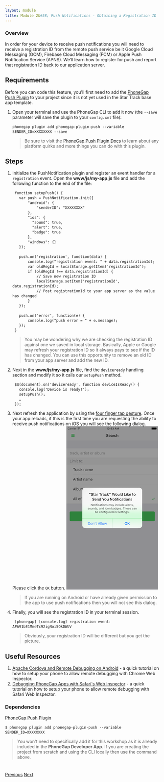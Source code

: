 ```yaml
---
layout: module
title: Module 2&#58; Push Notifications - Obtaining a Registration ID
---
```


### Overview
In order for your device to receive push notifications you will need to receive a registration ID from the remote push service be it Google Cloud Messaging (GCM), Firebase Cloud Messaging (FCM) or Apple Push Notification Service (APNS). We'll learn how to register for push and report that registration ID back to our application server.

## Requirements
Before you can code this feature, you'll first need to add the [PhoneGap Push Plugin](https://github.com/phonegap/phonegap-plugin-push) to your project since it is not yet used in the Star Track base app template.

1. Open your terminal and use the PhoneGap CLI to add it now (the `--save` parameter will save the plugin to your `config.xml` file):

       phonegap plugin add phonegap-plugin-push --variable SENDER_ID=XXXXXXXX --save

   >Be sure to visit the [PhoneGap Push Plugin Docs](https://github.com/phonegap/phonegap-plugin-push) to learn about any platform quirks and more things you can do with this plugin.

## Steps
1. Initialize the PushNotification plugin and register an event handler for a `registration` event. Open the **www/js/my-app.js** file
and add the following function to the end of the file:

        function setupPush() {
          var push = PushNotification.init({
              "android": {
                  "senderID": "XXXXXXXX"
              },
              "ios": {
                "sound": true,
                "alert": true,
                "badge": true
              },
              "windows": {}
          });

          push.on('registration', function(data) {
              console.log("registration event: " + data.registrationId);
              var oldRegId = localStorage.getItem('registrationId');
              if (oldRegId !== data.registrationId) {
                  // Save new registration ID
                  localStorage.setItem('registrationId', data.registrationId);
                  // Post registrationId to your app server as the value has changed
              }
          });

          push.on('error', function(e) {
              console.log("push error = " + e.message);
          });
        }

   > You may be wondering why we are checking the registration ID against one we saved in local storage. Basically, Apple or Google may refresh your registration ID so it always pays to see if the ID has changed. You can use this opportunity to remove an old ID from your app server and add the new ID.

2. Next in the **www/js/my-app.js** file, find the `deviceready` handling section and modify it so it calls our `setupPush` method.

        $$(document).on('deviceready', function deviceIsReady() {
          console.log('Device is ready!');
          setupPush();
          …
        });

3. Next refresh the application by using the [four finger tap gesture](http://docs.phonegap.com/references/developer-app/gestures/). Once your app reloads, if this is the first time you are requesting the ability to receive push notifications on iOS you will see the following dialog. Please click the `OK` button.
    <img class="screenshot-lg" src="images/push-permission.png"/>


   > If you are running on Android or have already given permission to the app to use push notifications then you will not see this dialog.

4. Finally, you will see the registration ID in your terminal session.

        [phonegap] [console.log] registration event: APA91bE1MmeTc92igNoi5OkDWUV

   > Obviously, your registration ID will be different but you get the picture.

## Useful Resources
1. [Apache Cordova and Remote Debugging on Android](http://geeklearning.io/apache-cordova-and-remote-debugging-on-android/) - a quick tutorial on how to setup your phone to allow remote debugging with Chrome Web Inspector.
2. [Debugging PhoneGap Apps with Safari's Web Inspector](http://phonegap-tips.com/articles/debugging-ios-phonegap-apps-with-safaris-web-inspector.html) - a quick tutorial on how to setup your phone to allow remote debugging with Safari Web Inspector.


### Dependencies

   [PhoneGap Push Plugin](https://github.com/phonegap/phonegap-plugin-push)

    $ phonegap plugin add phonegap-plugin-push --variable SENDER_ID=XXXXXXXX

   >You won't need to specifically add it for this workshop as it is already included in the **PhoneGap Developer App**. If you are creating the project from scratch and using the CLI locally then use the command above.


<div class="row" style="margin-top:40px;">
<div class="col-sm-12">
<a href="lesson1.html" class="btn btn-default"><i class="glyphicon glyphicon-chevron-left"></i> Previous</a>
<a href="lesson3.html" class="btn btn-default pull-right">Next <i class="glyphicon
glyphicon-chevron-right"></i></a>
</div>
</div>
